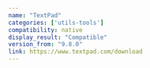 ```yaml
---
name: "TextPad"
categories: ['utils-tools']
compatibility: native
display_result: "Compatible"
version_from: "9.8.0"
link: https://www.textpad.com/download
---
```

